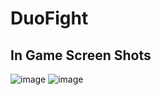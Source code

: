 # DuoFight

## In Game Screen Shots
![image](https://user-images.githubusercontent.com/47148900/149489503-9f111e13-bd66-4d5b-89cc-5a0ad209142f.png)
![image](https://user-images.githubusercontent.com/47148900/149489151-f101942f-78f0-400f-b04d-f0fb1ecbcede.png)
